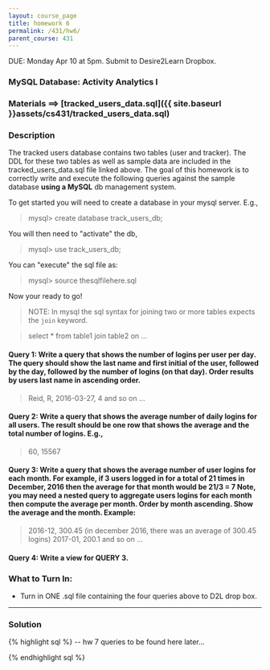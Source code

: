 ```yaml
---
layout: course_page
title: homework 6
permalink: /431/hw6/
parent_course: 431
---
```


DUE: Monday Apr 10 at 5pm. Submit to Desire2Learn Dropbox. 

### MySQL Database: Activity Analytics I

### Materials ==> [tracked_users_data.sql]({{ site.baseurl }}assets/cs431/tracked_users_data.sql)

### Description

The tracked users database contains two tables (user and tracker). The DDL for these two tables as well as sample data are included in the tracked_users_data.sql file linked above. The goal of this homework is to correctly write and execute the following queries against the sample database **using a MySQL** db management system.

To get started you will need to create a database in your mysql server. E.g., 

> mysql> create database track_users_db;

You will then need to "activate" the db, 

> mysql> use track_users_db;

You can "execute" the sql file as:

> mysql> source thesqlfilehere.sql

Now your ready to go!

> NOTE: In mysql the sql syntax for joining two or more tables expects the ```join``` keyword.

> select * from table1 join table2 on ...

#### Query 1: Write a query that shows the number of logins per user per day. The query should show the last name and first initial of the user, followed by the day, followed by the number of logins (on that day). Order results by users last name in ascending order.

> Reid, R, 2016-03-27, 4
> and so on ...

#### Query 2: Write a query that shows the average number of daily logins for all users. The result should be one row that shows the average and the total number of logins. E.g., 

> 60, 15567

#### Query 3: Write a query that shows the average number of user logins for each month. For example, if 3 users logged in for a total of 21 times in December, 2016 then the average for that month would be 21/3 = 7 Note, you may need a nested query to aggregate users logins for each month then compute the average per month.  Order by month ascending. Show the average and the month. Example:

> 2016-12, 300.45 (in december 2016, there was an average of 300.45 logins)
> 2017-01, 200.1
> and so on ...

#### Query 4: Write a view for QUERY 3.


### What to Turn In:
- Turn in ONE .sql file containing the four queries above to D2L drop box.

---

### Solution

{% highlight sql %}
-- hw 7 queries to be found here later...

{% endhighlight sql %}